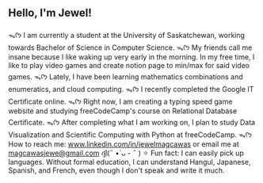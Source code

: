 ## Hello, I'm Jewel!

ᯓᡣ𐭩 I am currently a student at the University of Saskatchewan, working towards Bachelor of Science in Computer Science.
ᯓᡣ𐭩 My friends call me insane because I like waking up very early in the morning. In my free time, I like to play video games and create notion page to min/max for said video games.
ᯓᡣ𐭩 Lately, I have been learning mathematics combinations and enumeratics, and cloud computing.
ᯓᡣ𐭩  I recently completed the Google IT Certificate online.
ᯓᡣ𐭩 Right now, I am creating a typing speed game website and studying freeCodeCamp's course on Relational Database Certificate.
ᯓᡣ𐭩 After completing what I am working on, I plan to study Data Visualization and Scientific Computing with Python at freeCodeCamp.
ᯓᡣ𐭩 How to reach me: www.linkedin.com/in/jewelmagcawas or email me at magcawasjewe@gmail.com
ദ്ദി(˵ •̀ ᴗ - ˵ ) ✧ Fun fact: I can easily pick up languages. Without formal education, I can understand Hangul, Japanese, Spanish, and French, even though I don't speak and write it much.

